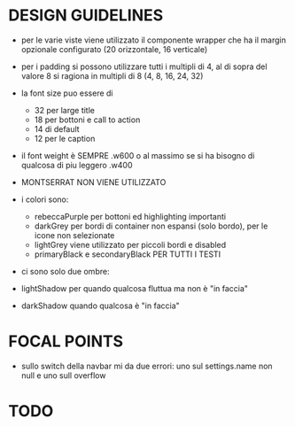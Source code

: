 # DESIGN GUIDELINES
- per le varie viste viene utilizzato il componente wrapper che ha il margin opzionale configurato (20 orizzontale, 16 verticale)
- per i padding si possono utilizzare tutti i multipli di 4, al di sopra del valore 8 si ragiona in multipli di 8 (4, 8, 16, 24, 32)
- la font size puo essere di
  - 32 per large title
  - 18 per bottoni e call to action
  - 14 di default
  - 12 per le caption
- il font weight è SEMPRE .w600 o al massimo se si ha bisogno di qualcosa di piu leggero .w400

- MONTSERRAT NON VIENE UTILIZZATO
- i colori sono:
  - rebeccaPurple per bottoni ed highlighting importanti
  - darkGrey per bordi di container non espansi (solo bordo), per le icone non selezionate
  - lightGrey viene utilizzato per piccoli bordi e disabled
  - primaryBlack e secondaryBlack PER TUTTI I TESTI

- ci sono solo due ombre:
 - lightShadow per quando qualcosa fluttua ma non è "in faccia"
 - darkShadow quando qualcosa è "in faccia"
# FOCAL POINTS
- sullo switch della navbar mi da due errori: uno sul settings.name non null e uno sull overflow

# TODO